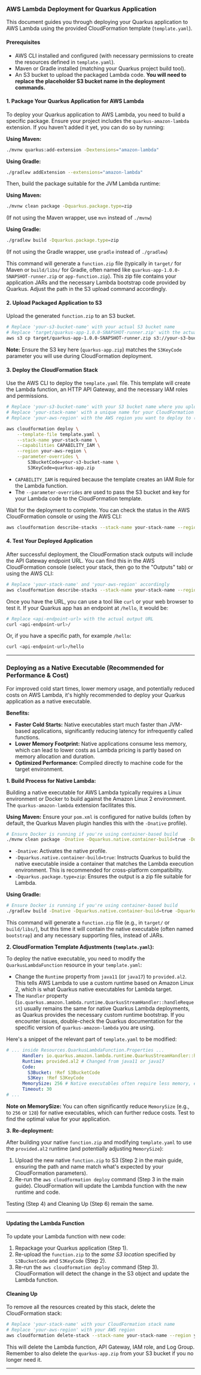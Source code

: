 ### AWS Lambda Deployment for Quarkus Application

This document guides you through deploying your Quarkus application to AWS Lambda using the provided CloudFormation template (`template.yaml`).

#### Prerequisites

*   AWS CLI installed and configured (with necessary permissions to create the resources defined in `template.yaml`).
*   Maven or Gradle installed (matching your Quarkus project build tool).
*   An S3 bucket to upload the packaged Lambda code. **You will need to replace the placeholder S3 bucket name in the deployment commands.**

#### 1. Package Your Quarkus Application for AWS Lambda

To deploy your Quarkus application to AWS Lambda, you need to build a specific package. Ensure your project includes the `quarkus-amazon-lambda` extension. If you haven't added it yet, you can do so by running:

**Using Maven:**
```bash
./mvnw quarkus:add-extension -Dextensions="amazon-lambda"
```

**Using Gradle:**
```bash
./gradlew addExtension --extensions="amazon-lambda"
```

Then, build the package suitable for the JVM Lambda runtime:

**Using Maven:**
```bash
./mvnw clean package -Dquarkus.package.type=zip
```
(If not using the Maven wrapper, use `mvn` instead of `./mvnw`)

**Using Gradle:**
```bash
./gradlew build -Dquarkus.package.type=zip
```
(If not using the Gradle wrapper, use `gradle` instead of `./gradlew`)

This command will generate a `function.zip` file (typically in `target/` for Maven or `build/libs/` for Gradle, often named like `quarkus-app-1.0.0-SNAPSHOT-runner.zip` or `app-function.zip`). This zip file contains your application JARs and the necessary Lambda bootstrap code provided by Quarkus. Adjust the path in the S3 upload command accordingly.

#### 2. Upload Packaged Application to S3

Upload the generated `function.zip` to an S3 bucket.

```bash
# Replace 'your-s3-bucket-name' with your actual S3 bucket name
# Replace 'target/quarkus-app-1.0.0-SNAPSHOT-runner.zip' with the actual path to your generated zip file (e.g., build/libs/app-function.zip for Gradle)
aws s3 cp target/quarkus-app-1.0.0-SNAPSHOT-runner.zip s3://your-s3-bucket-name/quarkus-app.zip
```
**Note:** Ensure the S3 key here (`quarkus-app.zip`) matches the `S3KeyCode` parameter you will use during CloudFormation deployment.

#### 3. Deploy the CloudFormation Stack

Use the AWS CLI to deploy the `template.yaml` file. This template will create the Lambda function, an HTTP API Gateway, and the necessary IAM roles and permissions.

```bash
# Replace 'your-s3-bucket-name' with your S3 bucket name where you uploaded quarkus-app.zip
# Replace 'your-stack-name' with a unique name for your CloudFormation stack (e.g., quarkus-lambda-stack)
# Replace 'your-aws-region' with the AWS region you want to deploy to (e.g., us-east-1)

aws cloudformation deploy \
    --template-file template.yaml \
    --stack-name your-stack-name \
    --capabilities CAPABILITY_IAM \
    --region your-aws-region \
    --parameter-overrides \
        S3BucketCode=your-s3-bucket-name \
        S3KeyCode=quarkus-app.zip
```
*   `CAPABILITY_IAM` is required because the template creates an IAM Role for the Lambda function.
*   The `--parameter-overrides` are used to pass the S3 bucket and key for your Lambda code to the CloudFormation template.

Wait for the deployment to complete. You can check the status in the AWS CloudFormation console or using the AWS CLI:
```bash
aws cloudformation describe-stacks --stack-name your-stack-name --region your-aws-region --query "Stacks[0].StackStatus"
```

#### 4. Test Your Deployed Application

After successful deployment, the CloudFormation stack outputs will include the API Gateway endpoint URL. You can find this in the AWS CloudFormation console (select your stack, then go to the "Outputs" tab) or using the AWS CLI:

```bash
# Replace 'your-stack-name' and 'your-aws-region' accordingly
aws cloudformation describe-stacks --stack-name your-stack-name --region your-aws-region --query "Outputs[?OutputKey=='HttpApiEndpoint'].OutputValue" --output text
```

Once you have the URL, you can use a tool like `curl` or your web browser to test it. If your Quarkus app has an endpoint at `/hello`, it would be:

```bash
# Replace <api-endpoint-url> with the actual output URL
curl <api-endpoint-url>/
```
Or, if you have a specific path, for example `/hello`:
```bash
curl <api-endpoint-url>/hello
```

---

### Deploying as a Native Executable (Recommended for Performance & Cost)

For improved cold start times, lower memory usage, and potentially reduced costs on AWS Lambda, it's highly recommended to deploy your Quarkus application as a native executable.

**Benefits:**
*   **Faster Cold Starts:** Native executables start much faster than JVM-based applications, significantly reducing latency for infrequently called functions.
*   **Lower Memory Footprint:** Native applications consume less memory, which can lead to lower costs as Lambda pricing is partly based on memory allocation and duration.
*   **Optimized Performance:** Compiled directly to machine code for the target environment.

**1. Build Process for Native Lambda:**

Building a native executable for AWS Lambda typically requires a Linux environment or Docker to build against the Amazon Linux 2 environment. The `quarkus-amazon-lambda` extension facilitates this.

**Using Maven:**
Ensure your `pom.xml` is configured for native builds (often by default, the Quarkus Maven plugin handles this with the `-Dnative` profile).
```bash
# Ensure Docker is running if you're using container-based build
./mvnw clean package -Dnative -Dquarkus.native.container-build=true -Dquarkus.package.type=zip
```
*   `-Dnative`: Activates the native profile.
*   `-Dquarkus.native.container-build=true`: Instructs Quarkus to build the native executable inside a container that matches the Lambda execution environment. This is recommended for cross-platform compatibility.
*   `-Dquarkus.package.type=zip`: Ensures the output is a zip file suitable for Lambda.

**Using Gradle:**
```bash
# Ensure Docker is running if you're using container-based build
./gradlew build -Dnative -Dquarkus.native.container-build=true -Dquarkus.package.type=zip
```

This command will generate a `function.zip` file (e.g., in `target/` or `build/libs/`), but this time it will contain the native executable (often named `bootstrap`) and any necessary supporting files, instead of JARs.

**2. CloudFormation Template Adjustments (`template.yaml`):**

To deploy the native executable, you need to modify the `QuarkusLambdaFunction` resource in your `template.yaml`:

*   Change the `Runtime` property from `java11` (or `java17`) to `provided.al2`. This tells AWS Lambda to use a custom runtime based on Amazon Linux 2, which is what Quarkus native executables for Lambda target.
*   The `Handler` property (`io.quarkus.amazon.lambda.runtime.QuarkusStreamHandler::handleRequest`) usually remains the same for native Quarkus Lambda deployments, as Quarkus provides the necessary custom runtime bootstrap. If you encounter issues, double-check the Quarkus documentation for the specific version of `quarkus-amazon-lambda` you are using.

Here's a snippet of the relevant part of `template.yaml` to be modified:

```yaml
# ... inside Resources.QuarkusLambdaFunction.Properties ...
      Handler: io.quarkus.amazon.lambda.runtime.QuarkusStreamHandler::handleRequest # Or your specific handler for native, usually the same
      Runtime: provided.al2 # Changed from java11 or java17
      Code:
        S3Bucket: !Ref S3BucketCode
        S3Key: !Ref S3KeyCode
      MemorySize: 256 # Native executables often require less memory, e.g., 256MB or even 128MB
      Timeout: 30
# ...
```
**Note on MemorySize:** You can often significantly reduce `MemorySize` (e.g., to `256` or `128`) for native executables, which can further reduce costs. Test to find the optimal value for your application.

**3. Re-deployment:**

After building your native `function.zip` and modifying `template.yaml` to use the `provided.al2` runtime (and potentially adjusting `MemorySize`):
1.  Upload the new native `function.zip` to S3 (Step 2 in the main guide, ensuring the path and name match what's expected by your CloudFormation parameters).
2.  Re-run the `aws cloudformation deploy` command (Step 3 in the main guide). CloudFormation will update the Lambda function with the new runtime and code.

Testing (Step 4) and Cleaning Up (Step 6) remain the same.

---

#### Updating the Lambda Function

To update your Lambda function with new code:
1.  Repackage your Quarkus application (Step 1).
2.  Re-upload the `function.zip` to the *same S3 location* specified by `S3BucketCode` and `S3KeyCode` (Step 2).
3.  Re-run the `aws cloudformation deploy` command (Step 3). CloudFormation will detect the change in the S3 object and update the Lambda function.

#### Cleaning Up

To remove all the resources created by this stack, delete the CloudFormation stack:
```bash
# Replace 'your-stack-name' with your CloudFormation stack name
# Replace 'your-aws-region' with your AWS region
aws cloudformation delete-stack --stack-name your-stack-name --region your-aws-region
```
This will delete the Lambda function, API Gateway, IAM role, and Log Group. Remember to also delete the `quarkus-app.zip` from your S3 bucket if you no longer need it.

---
